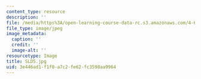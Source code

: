 ```yaml
---
content_type: resource
description: ''
file: /media/https%3A/open-learning-course-data-rc.s3.amazonaws.com/4-614-religious-architecture-and-islamic-cultures-fall-2002/3e446ad1f1f0a7c2fe62fc3598aa9964_SLD5.jpg
file_type: image/jpeg
image_metadata:
  caption: ''
  credit: ''
  image-alt: ''
resourcetype: Image
title: SLD5.jpg
uid: 3e446ad1-f1f0-a7c2-fe62-fc3598aa9964
---
```

